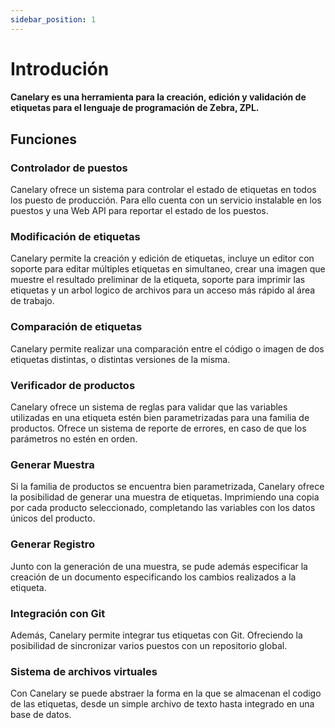```yaml
---
sidebar_position: 1
---
```


# Introdución
#### Canelary es una herramienta para la creación, edición y validación de etiquetas para el lenguaje de programación de Zebra, ZPL.

## Funciones

### Controlador de puestos
Canelary ofrece un sistema para controlar el estado de etiquetas en todos los puesto de producción. Para ello cuenta con un servicio instalable en los puestos y una Web API para reportar el estado de los puestos.

### Modificación de etiquetas
Canelary permite la creación y edición de etiquetas, incluye un editor con soporte para editar múltiples etiquetas en simultaneo, crear una imagen que muestre el resultado preliminar de la etiqueta, soporte para imprimir las etiquetas y un arbol logico de archivos para un acceso más rápido al área de trabajo.

### Comparación de etiquetas
Canelary permite realizar una comparación entre el código o imagen de dos etiquetas distintas, o distintas versiones de la misma.

### Verificador de productos
Canelary ofrece un sistema de reglas para validar que las variables utilizadas en una etiqueta estén bien parametrizadas para una familia de productos. Ofrece un sistema de reporte de errores, en caso de que los parámetros no estén en orden.

### Generar Muestra
Si la familia de productos se encuentra bien parametrizada, Canelary ofrece la posibilidad de generar una muestra de etiquetas. Imprimiendo una copia por cada producto seleccionado, completando las variables con los datos únicos del producto.

### Generar Registro
Junto con la generación de una muestra, se pude además especificar la creación de un documento especificando los cambios realizados a la etiqueta.

### Integración con Git
Además, Canelary permite integrar tus etiquetas con Git. Ofreciendo la posibilidad de sincronizar varios puestos con un repositorio global.

### Sistema de archivos virtuales
Con Canelary se puede abstraer la forma en la que se almacenan el codigo de las etiquetas, desde un simple archivo de texto hasta integrado en una base de datos.